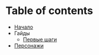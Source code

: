 # Table of contents

* [Начало](README.md)
* Гайды
    * [Первые шаги](First_Steps.md)
* [Персонажи](characters.md) 
